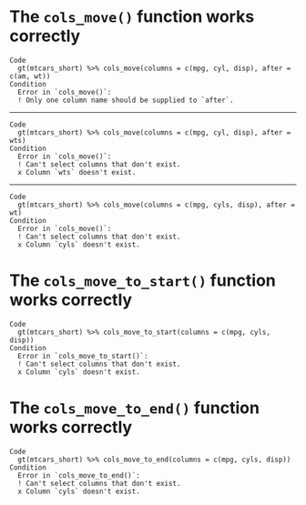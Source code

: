 # The `cols_move()` function works correctly

    Code
      gt(mtcars_short) %>% cols_move(columns = c(mpg, cyl, disp), after = c(am, wt))
    Condition
      Error in `cols_move()`:
      ! Only one column name should be supplied to `after`.

---

    Code
      gt(mtcars_short) %>% cols_move(columns = c(mpg, cyl, disp), after = wts)
    Condition
      Error in `cols_move()`:
      ! Can't select columns that don't exist.
      x Column `wts` doesn't exist.

---

    Code
      gt(mtcars_short) %>% cols_move(columns = c(mpg, cyls, disp), after = wt)
    Condition
      Error in `cols_move()`:
      ! Can't select columns that don't exist.
      x Column `cyls` doesn't exist.

# The `cols_move_to_start()` function works correctly

    Code
      gt(mtcars_short) %>% cols_move_to_start(columns = c(mpg, cyls, disp))
    Condition
      Error in `cols_move_to_start()`:
      ! Can't select columns that don't exist.
      x Column `cyls` doesn't exist.

# The `cols_move_to_end()` function works correctly

    Code
      gt(mtcars_short) %>% cols_move_to_end(columns = c(mpg, cyls, disp))
    Condition
      Error in `cols_move_to_end()`:
      ! Can't select columns that don't exist.
      x Column `cyls` doesn't exist.

